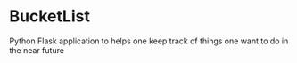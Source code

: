 # BucketList
Python Flask application to helps one keep track of things one want to do in the near future
